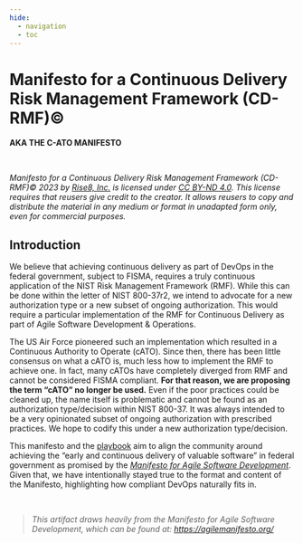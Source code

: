 ```yaml
---
hide:
  - navigation
  - toc
---
```


# Manifesto for a Continuous Delivery Risk Management Framework (CD-RMF)©

**AKA THE C-ATO MANIFESTO**

<br/>

*Manifesto for a Continuous Delivery Risk Management Framework (CD-RMF)© 2023 by [Rise8, Inc.](https://rise8.us) is licensed under [CC BY-ND 4.0](http://creativecommons.org/licenses/by-nd/4.0/?ref=chooser-v1). This license requires that reusers give credit to the creator. It allows reusers to copy and distribute the material in any medium or format in unadapted form only, even for commercial purposes.*

## Introduction

We believe that achieving continuous delivery as part of DevOps in the federal government, subject to FISMA, requires a truly continuous application of the NIST Risk Management Framework (RMF). While this can be done within the letter of NIST 800-37r2, we intend to advocate for a new authorization type or a new subset of ongoing authorization. This would require a particular implementation of the RMF for Continuous Delivery as part of Agile Software Development & Operations. 

The US Air Force pioneered such an implementation which resulted in a Continuous Authority to Operate (cATO). Since then, there has been little consensus on what a cATO is, much less how to implement the RMF to achieve one. In fact, many cATOs have completely diverged from RMF and cannot be considered FISMA compliant. **For that reason, we are proposing the term “cATO” no longer be used.** Even if the poor practices could be cleaned up, the name itself is problematic and cannot be found as an authorization type/decision within NIST 800-37. It was always intended to be a very opinionated subset of ongoing authorization with prescribed practices. We hope to codify this under a new authorization type/decision.

This manifesto and the [playbook](https://rise8-us.github.io/cato-playbook/) aim to align the community around achieving the “early and continuous delivery of valuable software” in federal government as promised by the [*Manifesto for Agile Software Development*](https://agilemanifesto.org/). Given that, we have intentionally stayed true to the format and content of the Manifesto, highlighting how compliant DevOps naturally fits in.

<br/>

> *This artifact draws heavily from the Manifesto for Agile Software Development, which can be found at: https://agilemanifesto.org/*
